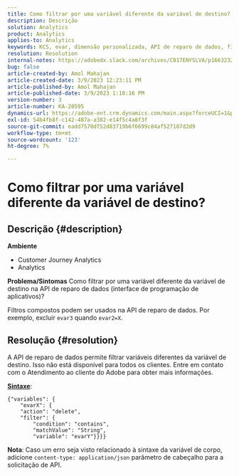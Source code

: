 ```yaml
---
title: Como filtrar por uma variável diferente da variável de destino?
description: Descrição
solution: Analytics
product: Analytics
applies-to: Analytics
keywords: KCS, evar, dimensão personalizada, API de reparo de dados, filtro
resolution: Resolution
internal-notes: https://adobedx.slack.com/archives/C017ENYSLVA/p1663232879048209
bug: false
article-created-by: Amol Mahajan
article-created-date: 3/9/2023 12:23:11 PM
article-published-by: Amol Mahajan
article-published-date: 3/9/2023 1:18:16 PM
version-number: 3
article-number: KA-20595
dynamics-url: https://adobe-ent.crm.dynamics.com/main.aspx?forceUCI=1&pagetype=entityrecord&etn=knowledgearticle&id=fc6af221-75be-ed11-83ff-6045bd006704
exl-id: 54b4fb8f-c142-487a-a382-e14f5c4a8f3f
source-git-commit: eadd7570df52d83719b6f6699c84af527107d2d9
workflow-type: tm+mt
source-wordcount: '123'
ht-degree: 7%

---
```


# Como filtrar por uma variável diferente da variável de destino?

## Descrição {#description}

<b>Ambiente</b>
- Customer Journey Analytics
- Analytics



<b>Problema/Sintomas</b>
Como filtrar por uma variável diferente da variável de destino na API de reparo de dados (interface de programação de aplicativos)?

Filtros compostos podem ser usados na API de reparo de dados. Por exemplo, excluir `evar3` quando `evar2=X`.


## Resolução {#resolution}

A API de reparo de dados permite filtrar variáveis diferentes da variável de destino. Isso não está disponível para todos os clientes. Entre em contato com o Atendimento ao cliente do Adobe para obter mais informações.<br>


<u><b>Sintaxe</b></u>:




```
{"variables": {
    "evarX": {
    "action": "delete",
    "filter": {
        "condition": "contains",
        "matchValue": "String",
        "variable": "evarY"}}}}
```






<b>Nota</b>: Caso um erro seja visto relacionado à sintaxe da variável de corpo, adicione `content-type: application/json` parâmetro de cabeçalho para a solicitação de API.
